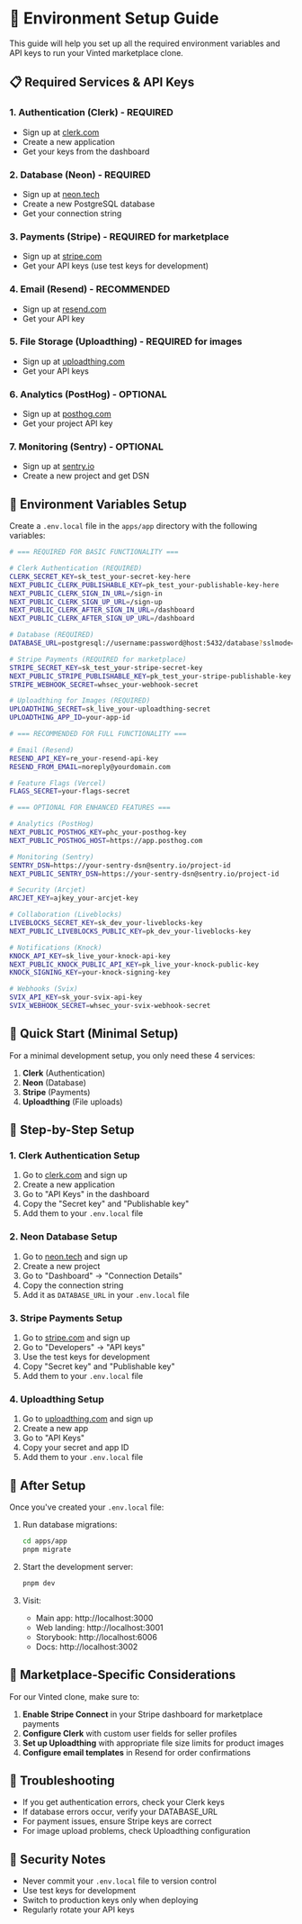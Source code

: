 # 🔧 Environment Setup Guide

This guide will help you set up all the required environment variables and API keys to run your Vinted marketplace clone.

## 📋 Required Services & API Keys

### 1. **Authentication (Clerk)** - REQUIRED
- Sign up at [clerk.com](https://clerk.com)
- Create a new application
- Get your keys from the dashboard

### 2. **Database (Neon)** - REQUIRED  
- Sign up at [neon.tech](https://neon.tech)
- Create a new PostgreSQL database
- Get your connection string

### 3. **Payments (Stripe)** - REQUIRED for marketplace
- Sign up at [stripe.com](https://stripe.com)
- Get your API keys (use test keys for development)

### 4. **Email (Resend)** - RECOMMENDED
- Sign up at [resend.com](https://resend.com)
- Get your API key

### 5. **File Storage (Uploadthing)** - REQUIRED for images
- Sign up at [uploadthing.com](https://uploadthing.com)
- Get your API keys

### 6. **Analytics (PostHog)** - OPTIONAL
- Sign up at [posthog.com](https://posthog.com)
- Get your project API key

### 7. **Monitoring (Sentry)** - OPTIONAL
- Sign up at [sentry.io](https://sentry.io)
- Create a new project and get DSN

## 🔑 Environment Variables Setup

Create a `.env.local` file in the `apps/app` directory with the following variables:

```bash
# === REQUIRED FOR BASIC FUNCTIONALITY ===

# Clerk Authentication (REQUIRED)
CLERK_SECRET_KEY=sk_test_your-secret-key-here
NEXT_PUBLIC_CLERK_PUBLISHABLE_KEY=pk_test_your-publishable-key-here
NEXT_PUBLIC_CLERK_SIGN_IN_URL=/sign-in
NEXT_PUBLIC_CLERK_SIGN_UP_URL=/sign-up
NEXT_PUBLIC_CLERK_AFTER_SIGN_IN_URL=/dashboard
NEXT_PUBLIC_CLERK_AFTER_SIGN_UP_URL=/dashboard

# Database (REQUIRED)
DATABASE_URL=postgresql://username:password@host:5432/database?sslmode=require

# Stripe Payments (REQUIRED for marketplace)
STRIPE_SECRET_KEY=sk_test_your-stripe-secret-key
NEXT_PUBLIC_STRIPE_PUBLISHABLE_KEY=pk_test_your-stripe-publishable-key
STRIPE_WEBHOOK_SECRET=whsec_your-webhook-secret

# Uploadthing for Images (REQUIRED)
UPLOADTHING_SECRET=sk_live_your-uploadthing-secret
UPLOADTHING_APP_ID=your-app-id

# === RECOMMENDED FOR FULL FUNCTIONALITY ===

# Email (Resend)
RESEND_API_KEY=re_your-resend-api-key
RESEND_FROM_EMAIL=noreply@yourdomain.com

# Feature Flags (Vercel)
FLAGS_SECRET=your-flags-secret

# === OPTIONAL FOR ENHANCED FEATURES ===

# Analytics (PostHog)
NEXT_PUBLIC_POSTHOG_KEY=phc_your-posthog-key
NEXT_PUBLIC_POSTHOG_HOST=https://app.posthog.com

# Monitoring (Sentry)
SENTRY_DSN=https://your-sentry-dsn@sentry.io/project-id
NEXT_PUBLIC_SENTRY_DSN=https://your-sentry-dsn@sentry.io/project-id

# Security (Arcjet)
ARCJET_KEY=ajkey_your-arcjet-key

# Collaboration (Liveblocks)
LIVEBLOCKS_SECRET_KEY=sk_dev_your-liveblocks-key
NEXT_PUBLIC_LIVEBLOCKS_PUBLIC_KEY=pk_dev_your-liveblocks-key

# Notifications (Knock)
KNOCK_API_KEY=sk_live_your-knock-api-key
NEXT_PUBLIC_KNOCK_PUBLIC_API_KEY=pk_live_your-knock-public-key
KNOCK_SIGNING_KEY=your-knock-signing-key

# Webhooks (Svix)
SVIX_API_KEY=sk_your-svix-api-key
SVIX_WEBHOOK_SECRET=whsec_your-svix-webhook-secret
```

## 🚀 Quick Start (Minimal Setup)

For a minimal development setup, you only need these 4 services:

1. **Clerk** (Authentication)
2. **Neon** (Database) 
3. **Stripe** (Payments)
4. **Uploadthing** (File uploads)

## 📝 Step-by-Step Setup

### 1. Clerk Authentication Setup
1. Go to [clerk.com](https://clerk.com) and sign up
2. Create a new application
3. Go to "API Keys" in the dashboard
4. Copy the "Secret key" and "Publishable key"
5. Add them to your `.env.local` file

### 2. Neon Database Setup
1. Go to [neon.tech](https://neon.tech) and sign up
2. Create a new project
3. Go to "Dashboard" → "Connection Details"
4. Copy the connection string
5. Add it as `DATABASE_URL` in your `.env.local` file

### 3. Stripe Payments Setup
1. Go to [stripe.com](https://stripe.com) and sign up
2. Go to "Developers" → "API keys"
3. Use the test keys for development
4. Copy "Secret key" and "Publishable key"
5. Add them to your `.env.local` file

### 4. Uploadthing Setup
1. Go to [uploadthing.com](https://uploadthing.com) and sign up
2. Create a new app
3. Go to "API Keys"
4. Copy your secret and app ID
5. Add them to your `.env.local` file

## 🔄 After Setup

Once you've created your `.env.local` file:

1. Run database migrations:
   ```bash
   cd apps/app
   pnpm migrate
   ```

2. Start the development server:
   ```bash
   pnpm dev
   ```

3. Visit:
   - Main app: http://localhost:3000
   - Web landing: http://localhost:3001  
   - Storybook: http://localhost:6006
   - Docs: http://localhost:3002

## 🎯 Marketplace-Specific Considerations

For our Vinted clone, make sure to:

1. **Enable Stripe Connect** in your Stripe dashboard for marketplace payments
2. **Configure Clerk** with custom user fields for seller profiles
3. **Set up Uploadthing** with appropriate file size limits for product images
4. **Configure email templates** in Resend for order confirmations

## 🐛 Troubleshooting

- If you get authentication errors, check your Clerk keys
- If database errors occur, verify your DATABASE_URL
- For payment issues, ensure Stripe keys are correct
- For image upload problems, check Uploadthing configuration

## 🔐 Security Notes

- Never commit your `.env.local` file to version control
- Use test keys for development
- Switch to production keys only when deploying
- Regularly rotate your API keys 